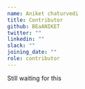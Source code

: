 ```yaml
---
name: Aniket chaturvedi
title: Contributor
github: BEaANIKET
twitter: ""
linkedin: ""
slack: ""
joining_date: ""
role: contributor
---
```


Still waiting for this
